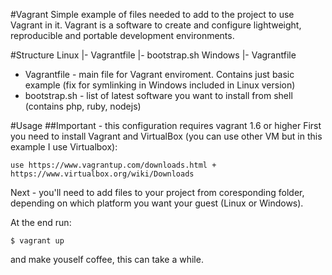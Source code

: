 #Vagrant
Simple example of files needed to add to the project to use Vagrant in it.
Vagrant is a software to create and configure lightweight, reproducible and portable development environments.

#Structure
Linux
|- Vagrantfile
|- bootstrap.sh
Windows
|- Vagrantfile

- Vagrantfile - main file for Vagrant enviroment. Contains just basic example (fix for symlinking in Windows included in Linux version)
- bootstrap.sh - list of latest software you want to install from shell (contains php, ruby, nodejs)

#Usage
##Important - this configuration requires vagrant 1.6 or higher
First you need to install Vagrant and VirtualBox (you can use other VM but in this example I use Virtualbox):

    use https://www.vagrantup.com/downloads.html + https://www.virtualbox.org/wiki/Downloads

Next - you'll need to add files to your project from coresponding folder, depending on which platform you want your guest (Linux or Windows).

At the end run:

    $ vagrant up

and make youself coffee, this can take a while.
